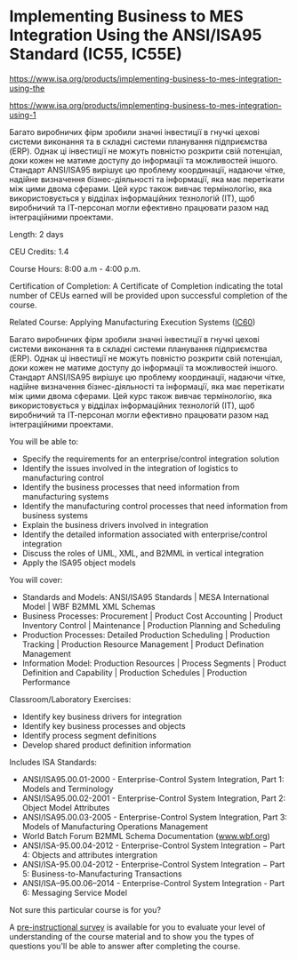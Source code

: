 # Implementing Business to MES Integration Using the ANSI/ISA95 Standard (IC55, IC55E)

https://www.isa.org/products/implementing-business-to-mes-integration-using-the

https://www.isa.org/products/implementing-business-to-mes-integration-using-1

Багато виробничих фірм зробили значні інвестиції в гнучкі цехові системи виконання та в складні системи планування підприємства (ERP). Однак ці інвестиції не можуть повністю розкрити свій потенціал, доки кожен не матиме доступу до інформації та можливостей іншого. Стандарт ANSI/ISA95 вирішує цю проблему координації, надаючи чітке, надійне визначення бізнес-діяльності та інформації, яка має перетікати між цими двома сферами. Цей курс також вивчає термінологію, яка використовується у відділах інформаційних технологій (ІТ), щоб виробничий та ІТ-персонал могли ефективно працювати разом над інтеграційними проектами.

Length: 2 days

CEU Credits: 1.4

Course Hours: 8:00 a.m - 4:00 p.m.

Certification of Completion: A Certificate of Completion indicating the total number of CEUs earned  will be provided upon successful completion of the course.

Related Course: Applying Manufacturing Execution Systems ([IC60](IC60.md))

Багато виробничих фірм зробили значні інвестиції в гнучкі цехові системи виконання та в складні системи планування підприємства (ERP). Однак ці інвестиції не можуть повністю розкрити свій потенціал, доки кожен не матиме доступу до інформації та можливостей іншого. Стандарт ANSI/ISA95 вирішує цю проблему координації, надаючи чітке, надійне визначення бізнес-діяльності та інформації, яка має перетікати між цими двома сферами. Цей курс також вивчає термінологію, яка використовується у відділах інформаційних технологій (ІТ), щоб виробничий та ІТ-персонал могли ефективно працювати разом над інтеграційними проектами.

You will be able to:

- Specify the requirements for an enterprise/control integration solution
- Identify the issues involved in the integration of logistics to manufacturing control
- Identify the business processes that need information from manufacturing systems
- Identify the manufacturing control processes that need information from business systems
- Explain the business drivers involved in integration
- Identify the detailed information associated with enterprise/control integration
- Discuss the roles of UML, XML, and B2MML in vertical integration
- Apply the ISA95 object models 

You will cover:

- Standards and Models: ANSI/ISA95 Standards | MESA International Model | WBF B2MML XML Schemas
- Business Processes: Procurement | Product Cost Accounting | Product Inventory Control | Maintenance | Production Planning and Scheduling
- Production Processes: Detailed Production Scheduling | Production Tracking | Production Resource Management | Product Defination Management
- Information Model: Production Resources | Process Segments | Product Definition and Capability | Production Schedules | Production Performance

Classroom/Laboratory Exercises:

- Identify key business drivers for integration
- Identify key business processes and objects
- Identify process segment definitions
- Develop shared product definition information

Includes ISA Standards:

- ANSI/ISA95.00.01-2000 - Enterprise-Control System Integration, Part 1: Models and Terminology 
- ANSI/ISA95.00.02-2001 - Enterprise-Control System Integration, Part 2: Object Model Attributes 
- ANSI/ISA95.00.03-2005 - Enterprise-Control System Integration, Part 3: Models of Manufacturing Operations Management 
- World Batch Forum B2MML Schema Documentation (www.wbf.org)
- ANSI/ISA-95.00.04-2012 - Enterprise-Control System Integration − Part 4: Objects and attributes intergration
- ANSI/ISA-95.00.04-2012 - Enterprise-Control System Integration − Part 5: Business-to-Manufacturing Transactions
- ANSI/ISA–95.00.06–2014 - Enterprise-Control System Integration - Part 6: Messaging Service Model

Not sure this particular course is for you?

A [pre-instructional survey](https://www.isa.org/getmedia/dccc8df2-ed00-4af2-bcbf-32a389ee1f66/IC55pre.pdf) is available for you to evaluate your level of understanding of the course material and to show you the types of questions you'll be able to  answer after completing the course.